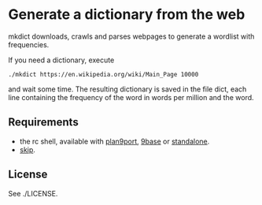 Generate a dictionary from the web
==================================

mkdict downloads, crawls and parses webpages to generate a wordlist
with frequencies.

If you need a dictionary, execute

	./mkdict https://en.wikipedia.org/wiki/Main_Page 10000

and wait some time. The resulting dictionary is saved in the file dict,
each line containing the frequency of the word in words per million and the word.

Requirements
------------

* 	the rc shell, available with
	[plan9port](https://swtch.com/plan9port/),
	[9base](http://tools.suckless.org/9base)
	or [standalone](https://www.github.com/rakitzis/rc).
* 	[skip](https://www.github.com/pranomostro/skip).

License
-------

See ./LICENSE.
